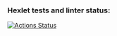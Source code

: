### Hexlet tests and linter status:
[![Actions Status](https://github.com/DmGorokhov/python-project-50/workflows/hexlet-check/badge.svg)](https://github.com/DmGorokhov/python-project-50/actions)